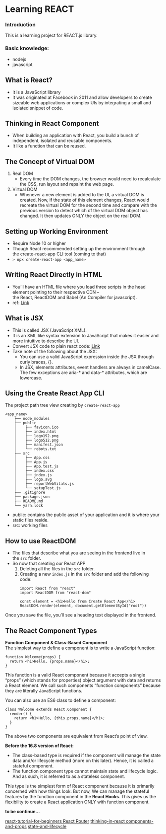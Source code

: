 # Learning REACT

### Introduction
This is a learning project for REACT.js library. 
### Basic knowledge:
- nodejs
- javascript

## What is React?
- It is a JavaScript library
- It was originated at Facebook in 2011 and allow developers to create sizeable web applications or complex UIs by integrating a small and isolated snippet of code.

## Thinking in React Component
- When building an application with React, you build a bunch of independent, isolated and reusable components.
- It like a function that can be reused.

## The Concept of Virtual DOM
1. Real DOM
    - Every time the DOM changes, the browser would need to recalculate the CSS, run layout and repaint the web page.
2. Virtual DOM 
    - Whenever a new element is added to the UI, a virtual DOM is created. Now, if the state of this element changes, React would recreate the virtual DOM for the second time and compare with the previous version to detect which of the virtual DOM object has changed. It then updates ONLY the object on the real DOM.

## Setting up Working Environment
- Require Node 10 or higher
- Though React recommended setting up the environment through the create-react-app CLI tool (coming to that)
- `> npx create-react-app <app_name>`

## Writing React Directly in HTML
- You’ll have an HTML file where you load three scripts in the head element pointing to their respective CDN – the React, ReactDOM and Babel (An Compiler for javascript).
- ref: [Link](https://codepen.io/ibaslogic/pen/qBaPqBL?editors=1111)

## What is JSX
- This is called JSX (JavaScript XML).
- It is an XML like syntax extension to JavaScript that makes it easier and more intuitive to describe the UI.
- Convert JSX code to plain react code: [Link](https://babeljs.io/repl#?browsers=defaults%2C%20not%20ie%2011%2C%20not%20ie_mob%2011&build=&builtIns=false&corejs=3.6&spec=false&loose=false&code_lz=MYewdgzgLgBApgGzgWzmWBeGAeADgPgAtEEQYB3EAJwQBMBCbAegKA&debug=false&forceAllTransforms=false&shippedProposals=false&circleciRepo=&evaluate=false&fileSize=false&timeTravel=false&sourceType=module&lineWrap=true&presets=env%2Creact%2Cstage-2&prettier=false&targets=&version=7.16.4&externalPlugins=&assumptions=%7B%7D)
- Take note of the following about the JSX:
    - You can use a valid JavaScript expression inside the JSX through curly braces, {}.
    - In JSX, elements attributes, event handlers are always in camelCase. The few exceptions are aria-* and data-* attributes, which are lowercase.

## Using the Create React App CLI
The project path tree view creating by `create-react-app`
```
<app_name>
    ├── node_modules
    ├── public
    │    ├── favicon.ico
    │    ├── index.html
    │    ├── logo192.png
    │    ├── logo512.png
    │    ├── manifest.json
    │    └── robots.txt
    ├── src
    │    ├── App.css
    │    ├── App.js
    │    ├── App.test.js
    │    ├── index.css
    │    ├── index.js
    │    ├── logo.svg
    │    ├── reportWebVitals.js
    │    └── setupTest.js
    ├── .gitignore
    ├── package.json
    ├── README.md
    └── yarn.lock
```
- public: contains the public asset of your application and it is where your static files reside.
- src: working files

## How to use ReactDOM
- The files that describe what you are seeing in the frontend live in the `src` folder.
- So now that creating our React APP
    1. Deleting all the files in the `src` folder.
    2. Creating a new `index.js` in the `src` folder and add the following code:
        ```
        import React from "react" 
        import ReactDOM from "react-dom" 

        const element = <h1>Hello from Create React App</h1> 
        ReactDOM.render(element, document.getElementById("root"))
        ```
Once you save the file, you’ll see a heading text displayed in the frontend.

## The React Component Types 
**Function Component & Class-Based Component**<br>
The simplest way to define a component is to write a JavaScript function:
```
function Welcome(props) {
  return <h1>Hello, {props.name}</h1>;
}
```
This function is a valid React component because it accepts a single “props” (which stands for properties) object argument with data and returns a React element. We call such components “function components” because they are literally JavaScript functions.

You can also use an ES6 class to define a component:
```
class Welcome extends React.Component {
  render() {
    return <h1>Hello, {this.props.name}</h1>;
  }
}
```
The above two components are equivalent from React’s point of view.

**Before the 16.8 version of React:**
- The class-based type is required if the component will manage the state data and/or lifecycle method (more on this later). Hence, it is called a stateful component. 
- The function component type cannot maintain state and lifecycle logic. And as such, it is referred to as a stateless component.

This type is the simplest form of React component because it is primarily concerned with how things look. 
But now, We can manage the stateful features by the function component in the **React Hooks**. This gives us the flexibility to create a React application ONLY with function component.

**to be continue...**
<!--## Work on data
**The Props & The State**
## Reference-->
[react-tutorial-for-beginners ](https://ibaslogic.com/react-tutorial-for-beginners/)
[React Router](https://ithelp.ithome.com.tw/articles/10188245)
[thinking-in-react ](https://zh-hant.reactjs.org/docs/thinking-in-react.html)
[components-and-props](https://en.reactjs.org/docs/components-and-props.html)
[state-and-lifecycle](https://en.reactjs.org/docs/state-and-lifecycle.html)
[](https://github.com/uberVU/react-guide/blob/master/props-vs-state.md)
[](https://en.reactjs.org/docs/faq-state.html)
[](https://zh-hant.reactjs.org/docs/state-and-lifecycle.html)
